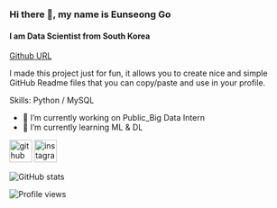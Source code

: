 ### Hi there 👋, my name is Eunseong Go
#### I am Data Scientist from South Korea
[Github URL](https://github.com/goeunseong)

I made this project just for fun, it allows you to create nice and simple GitHub Readme files that you can copy/paste and use in your profile.

Skills: Python / MySQL

- 🔭 I’m currently working on Public_Big Data Intern 
- 🌱 I’m currently learning ML & DL 


[<img src='https://cdn.jsdelivr.net/npm/simple-icons@3.0.1/icons/github.svg' alt='github' height='40'>](https://github.com/goeunseong)  [<img src='https://cdn.jsdelivr.net/npm/simple-icons@3.0.1/icons/instagram.svg' alt='instagram' height='40'>](https://www.instagram.com/silver_castle_7/)  

![GitHub stats](https://github-readme-stats.vercel.app/api?username=goeunseong&show_icons=true)  

![Profile views](https://gpvc.arturio.dev/goeunseong)  

